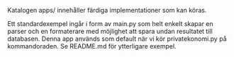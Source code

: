 Katalogen apps/ innehåller färdiga implementationer som kan köras.

Ett standardexempel ingår i form av main.py som helt enkelt skapar en parser och en formaterare med möjlighet att spara undan resultatet till databasen. Denna app används som default när vi kör privatekonomi.py på kommandoraden. Se README.md för ytterligare exempel.